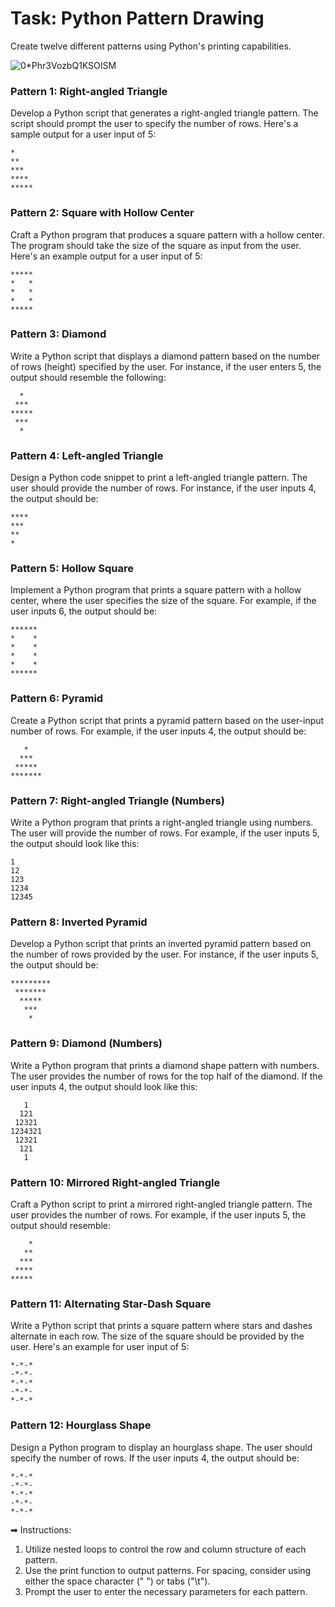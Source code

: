 # Task: Python Pattern Drawing

Create twelve different patterns using Python's printing capabilities.

![0*Phr3VozbQ1KSOISM](https://github.com/user-attachments/assets/af1b03c3-7637-473c-80e2-1b36e60eae10)


### Pattern 1: Right-angled Triangle

Develop a Python script that generates a right-angled triangle pattern. The script should prompt the user to specify the number of rows. Here's a sample output for a user input of 5:

```
*
**
***
****
*****
```

### Pattern 2: Square with Hollow Center
 
Craft a Python program that produces a square pattern with a hollow center. The program should take the size of the square as input from the user. Here's an example output for a user input of 5:

```
*****
*   *
*   *
*   *
*****
```

### Pattern 3: Diamond

Write a Python script that displays a diamond pattern based on the number of rows (height) specified by the user. For instance, if the user enters 5, the output should resemble the following:

```
  *
 ***
*****
 ***
  *
```

### Pattern 4: Left-angled Triangle

Design a Python code snippet to print a left-angled triangle pattern. The user should provide the number of rows. For instance, if the user inputs 4, the output should be:

```
****
***
**
*
```

### Pattern 5: Hollow Square

Implement a Python program that prints a square pattern with a hollow center, where the user specifies the size of the square. For example, if the user inputs 6, the output should be:

```
******
*    *
*    *
*    *
*    *
******
```

### Pattern 6: Pyramid

Create a Python script that prints a pyramid pattern based on the user-input number of rows. For example, if the user inputs 4, the output should be:

```
   *
  ***
 *****
*******
```

### Pattern 7: Right-angled Triangle (Numbers)

Write a Python program that prints a right-angled triangle using numbers. The user will provide the number of rows. For example, if the user inputs 5, the output should look like this:

```
1
12
123
1234
12345
```

### Pattern 8: Inverted Pyramid

Develop a Python script that prints an inverted pyramid pattern based on the number of rows provided by the user. For instance, if the user inputs 5, the output should be:

```
*********
 *******
  *****
   ***
    *
```

### Pattern 9: Diamond (Numbers)

Write a Python program that prints a diamond shape pattern with numbers. The user provides the number of rows for the top half of the diamond. If the user inputs 4, the output should look like this:

```
   1
  121
 12321
1234321
 12321
  121
   1
```

### Pattern 10: Mirrored Right-angled Triangle

Craft a Python script to print a mirrored right-angled triangle pattern. The user provides the number of rows. For example, if the user inputs 5, the output should resemble:

```
    *
   **
  ***
 ****
*****
```

### Pattern 11: Alternating Star-Dash Square

Write a Python script that prints a square pattern where stars and dashes alternate in each row. The size of the square should be provided by the user. Here's an example for user input of 5:

```
*-*-*
-*-*-
*-*-*
-*-*-
*-*-*
```

### Pattern 12: Hourglass Shape

Design a Python program to display an hourglass shape. The user should specify the number of rows. If the user inputs 4, the output should be:

```
*-*-*
-*-*-
*-*-*
-*-*-
*-*-*
```


➡ Instructions:

1. Utilize nested loops to control the row and column structure of each pattern.
2. Use the print function to output patterns. For spacing, consider using either the space character (" ") or tabs ("\t").
3. Prompt the user to enter the necessary parameters for each pattern.

